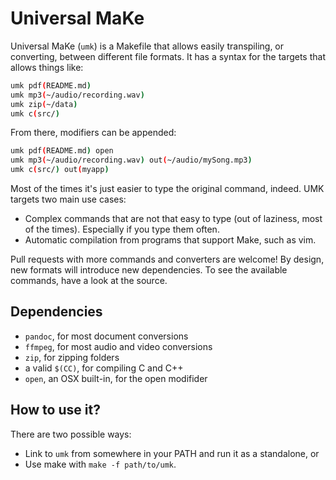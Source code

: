 Universal MaKe
=============

Universal MaKe (`umk`) is a Makefile that allows easily transpiling, or converting, between different file formats. It has a syntax for the targets that allows things like:

```bash
umk pdf(README.md)
umk mp3(~/audio/recording.wav)
umk zip(~/data)
umk c(src/)
```

From there, modifiers can be appended:

```bash
umk pdf(README.md) open
umk mp3(~/audio/recording.wav) out(~/audio/mySong.mp3)
umk c(src/) out(myapp)
```

Most of the times it's just easier to type the original command, indeed. UMK targets two main use cases:

- Complex commands that are not that easy to type (out of laziness, most of the times). Especially if you type them often.
- Automatic compilation from programs that support Make, such as vim.

Pull requests with more commands and converters are welcome! By design, new formats will introduce new dependencies. To see the available commands, have a look at the source.

Dependencies
-----------

- `pandoc`, for most document conversions
- `ffmpeg`, for most audio and video conversions
- `zip`, for zipping folders
- a valid `$(CC)`, for compiling C and C++
- `open`, an OSX built-in, for the open modifider

How to use it?
--------------

There are two possible ways:

- Link to `umk` from somewhere in your PATH and run it as a standalone, or
- Use make with `make -f path/to/umk`.


